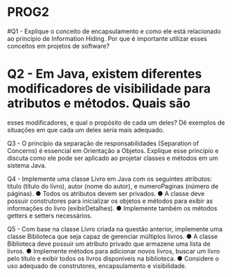 # PROG2

#Q1 - Explique o conceito de encapsulamento e como ele está relacionado ao princípio de
Information Hiding. Por que é importante utilizar esses conceitos em projetos de software?

# Q2 - Em Java, existem diferentes modificadores de visibilidade para atributos e métodos. Quais são
esses modificadores, e qual o propósito de cada um deles? Dê exemplos de situações em que
cada um deles seria mais adequado.

Q3 - O princípio da separação de responsabilidades (Separation of Concerns) é essencial em
Orientação a Objetos. Explique esse princípio e discuta como ele pode ser aplicado ao projetar
classes e métodos em um sistema Java.

Q4 - Implemente uma classe Livro em Java com os seguintes atributos: titulo (título do livro),
autor (nome do autor), e numeroPaginas (número de páginas).
● Todos os atributos devem ser privados.
● A classe deve possuir construtores para inicializar os objetos e métodos para exibir as
informações do livro (exibirDetalhes).
● Implemente também os métodos getters e setters necessários.

Q5 - Com base na classe Livro criada na questão anterior, implemente uma classe Biblioteca
que seja capaz de gerenciar múltiplos livros.
● A classe Biblioteca deve possuir um atributo privado que armazene uma lista de
livros.
● Implemente métodos para adicionar novos livros, buscar um livro pelo título e exibir
todos os livros disponíveis na biblioteca.
● Considere o uso adequado de construtores, encapsulamento e visibilidade.
